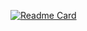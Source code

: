 [![Readme Card](https://github-readme-stats.vercel.app/api/pin/?username=Arturo9314&repo=01-Product-Card)](https://github.com/anuraghazra/github-readme-stats)
